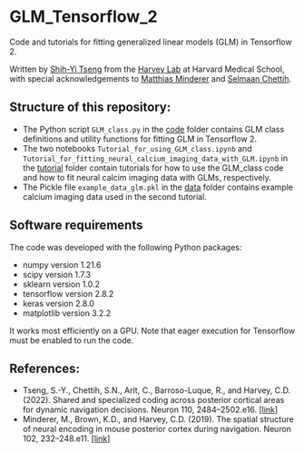 # GLM_Tensorflow_2
Code and tutorials for fitting generalized linear models (GLM) in Tensorflow 2.

Written by [Shih-Yi Tseng](https://github.com/sytseng) from the [Harvey Lab](https://harveylab.hms.harvard.edu/) at Harvard Medical School, with special acknowledgements to [Matthias Minderer](https://github.com/mjlm) and [Selmaan Chettih](https://github.com/Selmaan).


## Structure of this repository:
- The Python script `GLM_class.py` in the [code](https://github.com/sytseng/GLM_Tensorflow_2/tree/main/code) folder contains GLM class definitions and utility functions for fitting GLM in Tensorflow 2.
- The two notebooks `Tutorial_for_using_GLM_class.ipynb` and `Tutorial_for_fitting_neural_calcium_imaging_data_with_GLM.ipynb` in the [tutorial](https://github.com/sytseng/GLM_Tensorflow_2/tree/main/tutorial) folder contain tutorials for how to use the GLM_class code and how to fit neural calcim imaging data with GLMs, respectively.
- The Pickle file `example_data_glm.pkl` in the [data](https://github.com/sytseng/GLM_Tensorflow_2/tree/main/data) folder contains example calcium imaging data used in the second tutorial.

## Software requirements
The code was developed with the following Python packages:
- numpy version 1.21.6
- scipy version 1.7.3
- sklearn version 1.0.2
- tensorflow version 2.8.2
- keras version 2.8.0
- matplotlib version 3.2.2

It works most efficiently on a GPU. Note that eager execution for Tensorflow must be enabled to run the code.

## References:
- Tseng, S.-Y., Chettih, S.N., Arlt, C., Barroso-Luque, R., and Harvey, C.D. (2022). Shared and specialized coding across posterior cortical areas for dynamic navigation decisions. Neuron 110, 2484–2502.e16. [[link]](https://www.sciencedirect.com/science/article/pii/S0896627322004536) 
- Minderer, M., Brown, K.D., and Harvey, C.D. (2019). The spatial structure of neural encoding in mouse posterior cortex during navigation. Neuron 102, 232–248.e11. [[link]](https://www.sciencedirect.com/science/article/pii/S089662731930056X)
